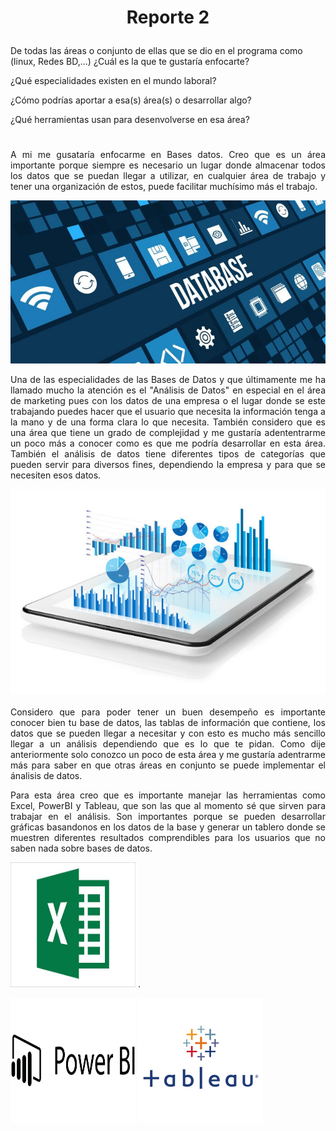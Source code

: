 # <p align="center">Reporte 2</p>

De todas las áreas o conjunto de ellas que se dio en el programa como (linux, Redes BD,...) ¿Cuál es la que te gustaría enfocarte?

¿Qué especialidades existen en el mundo laboral?

¿Cómo podrías aportar a esa(s) área(s) o desarrollar algo?

¿Qué herramientas usan para desenvolverse en esa área?

#

<div style="text-align: justify;">

A mi me gusataría enfocarme en Bases datos. Creo que es un área importante porque siempre es necesario un lugar donde almacenar todos los datos que se puedan llegar a utilizar, en cualquier área de trabajo y tener una organización de estos, puede facilitar muchísimo más el trabajo. 

![Logo de Markdown](img/dataB.jpeg)

Una de las especialidades de las Bases de Datos y que últimamente me ha llamado mucho la atención es el "Análisis de Datos" en especial en el área de marketing pues con los datos de una empresa o el lugar donde se este trabajando puedes hacer que el usuario que necesita la información tenga a la mano y de una forma clara lo que necesita. También considero que es una área que tiene un grado de complejidad y me gustaría adententrarme un poco más a conocer como es que me podría desarrollar en esta área. 
También el análisis de datos tiene diferentes tipos de categorías que pueden  servir para diversos fines, dependiendo la empresa y para que se necesiten esos datos.

![Logo de Markdown](img/analisisD.jpeg)

Considero que para poder tener un buen desempeño es importante conocer bien tu base de datos, las tablas de información que contiene, los datos que se pueden llegar a necesitar y con esto es mucho más sencillo llegar a un análisis dependiendo que es lo que te pidan. Como dije anteriormente solo conozco un poco de esta área y me gustaría adentrarme más para saber en que otras áreas en conjunto se puede implementar el ánalisis de datos. 

Para esta área creo que es importante manejar las herramientas como Excel, PowerBI y Tableau, que son las que al momento sé que sirven para trabajar en el análisis. Son importantes porque se pueden desarrollar gráficas basandonos en los datos de la base y generar un tablero donde se muestren diferentes resultados comprendibles para los usuarios que no saben nada sobre bases de datos. 

<img src="img/excelD.jpeg" alt="Logo de Excel" width="200" height="200"> . 

<img src="img/powerBID.jpeg" alt="Logo de Power BI" width="200" height="200">        
   
  
  <img src="img/tableauD.png" alt="Logo de Tableau" width="200" height="200">


</div>  